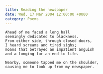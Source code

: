 ```yaml
---
title: Reading the newspaper
date: Wed, 17 Mar 2004 12:00:00 +0000
category: Poems
---
```


    Ahead of me faced a long hall  
    seemingly dedicated to blackness.  
    From either side, through closed doors,  
    I heard screams and tired sighs;  
    moans that betrayed an impatient anguish  
    and a longing for an end to life.

    Nearby, someone tapped me on the shoulder,  
    causing me to look up from my newspaper.


